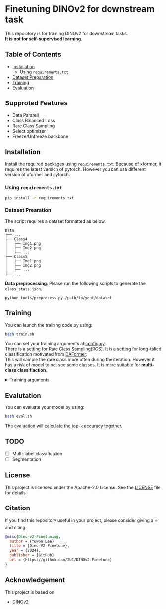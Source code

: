 # Finetuning DINOv2 for downstream task

This repository is for training DINOv2 for downstream tasks.<br>
**It is not for self-supervised learning.**

## Table of Contents

- [Installation](#installation)
  - [Using `requirements.txt`](#using-requirements.txt)
- [Dataset Preparation](#dataset-preparation)
- [Training](#training)
- [Evaluation](#evaluation)

## Supproted Features

- Data Pararell
- Class Balanced Loss
- Rare Class Sampling
- Select optimizer
- Freeze/Unfreeze backbone

## Installation

Install the required packages using `requirements.txt`.
Because of xformer, it requires the latest version of pytorch. However you can use different version of xformer and pytorch.

### Using `requirements.txt`

```bash
pip install -r requirements.txt
```

### Dataset Prearation

The script requires a dataset formatted as below.

```
Data
├── ...
├── Class4
│   ├── Img1.png
│   ├── Img2.png
│   ├── ...
├── Class5
│   ├── Img1.png
│   ├── Img2.png
│   ├── ...
├── ...
```

**Data preprocessing**: Please run the following scripts to generate the `class_stats.json`.

```bash
python tools/preprocess.py /path/to/yout/dataset
```

## Training

You can launch the training code by using:

```bash
bash train.sh
```

You can set your training arguments at [config.py](./configs/config.py).<br>
There is a setting for Rare Class Sampling(RCS). It is a setting for long-talied classification motivated from [DAFormer](https://github.com/lhoyer/DAFormer).<br>
This will sample the rare class more often during the iteration. However it has a risk of model to not see some classes.
It is more suitable for **multi-class classifiaction**.

<details>
<summary>Training arguments</summary>

- `batch_per_gpu` (int): Number of samples per GPU in each forward step (default: 16).
- `num_gpu` (int): Number of GPUs used for training (default: 1).
- `resize` (tuple): The size to which input images are resized (default: (224, 224)).
- `mean` (list): Mean normalization values for each channel in RGB format (default: [0.485, 0.456, 0.406]).
- `std` (list): Standard deviation normalization values for each channel in RGB format (default: [0.229, 0.224, 0.225]).
- `optimizer` (dict): Optimizer settings.
  - `type`: Optimizer type (default: 'SGD').
  - `params`: Additional optimizer parameters, such as momentum (default: 0.9).
  - `learning_rate`: Learning rates for different parts of the model.
    - `head_lr`: Learning rate for the head (default: 1e-3).
    - `backbone_lr`: Learning rate for the backbone (default: 1e-6).
- `scheduler` (dict): Learning rate scheduler settings.
  - `type`: Scheduler type (default: 'linear').
  - `params`: Additional scheduler parameters like warmup ratio (default: 0.03).
- `do_eval` (bool): Whether to perform evaluation during training (default: False).
- `num_train_epoch` (int): Number of epochs for training (default: 100).
- `model` (dict): Model architecture settings.
  - `backbone`: Backbone model type (default: 'dinov2_l').
  - `head`: Classification head type (default: 'single').
  - `num_classes`: Number of output classes (default: 3).
  - `freeze_backbone`: Whether to freeze the backbone during training (default: False).
- `loss` (dict): Loss function settings.
  - `loss_type`: Type of loss function (default: 'CE_loss').
  - `beta`: Beta parameter for class-balanced loss (default: None).
  - `gamma`: Gamma parameter for focal loss (default: None).
- `dataset` (dict): Dataset paths.
  - `train`: Training dataset settings.
    - `data_root`: Root directory of the training dataset.
  - `eval`: Evaluation dataset settings.
    - `data_root`: Root directory of the evaluation dataset.
- `max_checkpoint` (int): Maximum number of checkpoints to keep (default: 1).

**Note:** The backbone learning rate is often set to be much smaller than the head learning rate to prevent overfitting the pretrained layers.

</details>

## Evalutation

You can evaluate your model by using:

```bash
bash eval.sh
```

The evaluation will calculate the top-k accuracy together.

## TODO

- [ ] Multi-label classification
- [ ] Segmentation

## License

This project is licensed under the Apache-2.0 License. See the [LICENSE](LICENSE) file for details.

## Citation

If you find this repository useful in your project, please consider giving a :star: and citing:

```bibtex
@misc{Dino-v2-Finetuning,
  author = {Yuwon Lee},
  title = {Dino-V2-Finetune},
  year = {2024},
  publisher = {GitHub},
  url = {https://github.com/2U1/DINOv2-Finetune}
}
```

## Acknowledgement

This project is based on

- [DINOv2](https://github.com/facebookresearch/dinov2)

